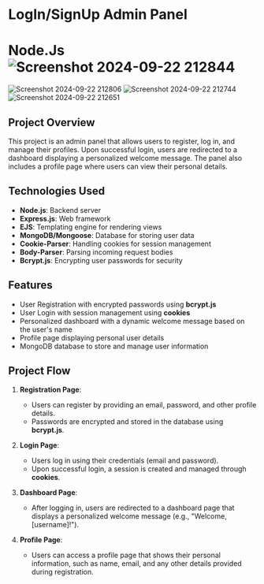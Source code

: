 # LogIn/SignUp Admin Panel
# Node.Js![Screenshot 2024-09-22 212844](https://github.com/user-attachments/assets/10347658-7645-46cd-8880-33ccb4f50569)
![Screenshot 2024-09-22 212806](https://github.com/user-attachments/assets/cf942d4b-8d31-4ac6-9a22-8fff985faea0)
![Screenshot 2024-09-22 212744](https://github.com/user-attachments/assets/63901126-f047-455e-9356-0812e62344ef)
![Screenshot 2024-09-22 212651](https://github.com/user-attachments/assets/64094f86-f5a7-455b-9831-9291d587b81d)


## Project Overview
This project is an admin panel that allows users to register, log in, and manage their profiles. Upon successful login, users are redirected to a dashboard displaying a personalized welcome message. The panel also includes a profile page where users can view their personal details.

## Technologies Used
- **Node.js**: Backend server
- **Express.js**: Web framework
- **EJS**: Templating engine for rendering views
- **MongoDB/Mongoose**: Database for storing user data
- **Cookie-Parser**: Handling cookies for session management
- **Body-Parser**: Parsing incoming request bodies
- **Bcrypt.js**: Encrypting user passwords for security

## Features
- User Registration with encrypted passwords using **bcrypt.js**
- User Login with session management using **cookies**
- Personalized dashboard with a dynamic welcome message based on the user's name
- Profile page displaying personal user details
- MongoDB database to store and manage user information

## Project Flow

1. **Registration Page**:
   - Users can register by providing an email, password, and other profile details.
   - Passwords are encrypted and stored in the database using **bcrypt.js**.

2. **Login Page**:
   - Users log in using their credentials (email and password).
   - Upon successful login, a session is created and managed through **cookies**.

3. **Dashboard Page**:
   - After logging in, users are redirected to a dashboard page that displays a personalized welcome message (e.g., "Welcome, [username]!").

4. **Profile Page**:
   - Users can access a profile page that shows their personal information, such as name, email, and any other details provided during registration.
